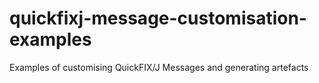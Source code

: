 # quickfixj-message-customisation-examples
Examples of customising QuickFIX/J Messages and generating artefacts
